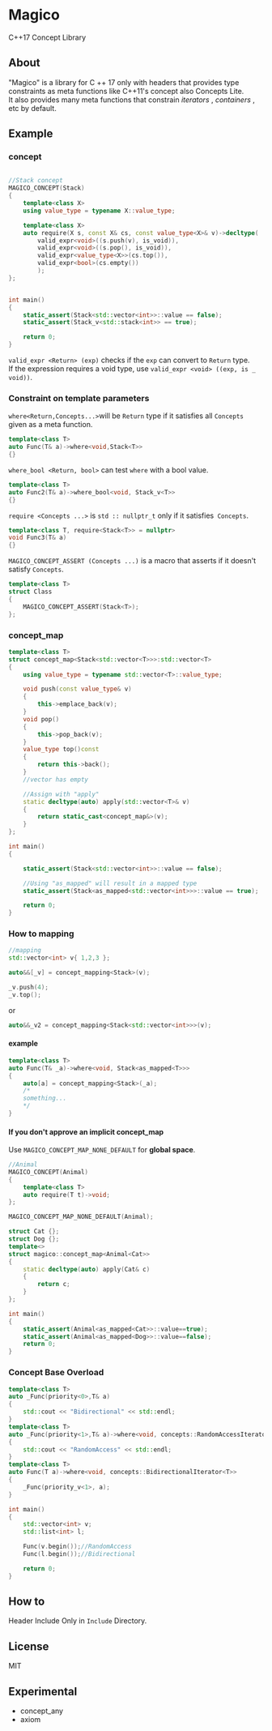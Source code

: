 ﻿# Magico
C++17 Concept Library
## About

"Magico" is a library for C ++ 17 only with headers that provides type constraints as meta functions like C++11's concept also Concepts Lite.    
It also provides many meta functions that constrain *iterators* , *containers* , etc by default.


## Example

### concept

```cpp

//Stack concept
MAGICO_CONCEPT(Stack)
{
	template<class X>
	using value_type = typename X::value_type;

	template<class X>
	auto require(X s, const X& cs, const value_type<X>& v)->decltype(
		valid_expr<void>((s.push(v), is_void)),
		valid_expr<void>((s.pop(), is_void)),
		valid_expr<value_type<X>>(cs.top()),
		valid_expr<bool>(cs.empty())
		);
};


int main()
{
	static_assert(Stack<std::vector<int>>::value == false);
	static_assert(Stack_v<std::stack<int>> == true);

	return 0;
}

```

`valid_expr <Return> (exp)` checks if the `exp` can convert to `Return` type.  
If the expression requires a void type, use `valid_expr <void> ((exp, is _ void))`.  

### Constraint on template parameters


`where<Return,Concepts...>`will be `Return` type if it satisfies all `Concepts` given as a meta function.    
```cpp
template<class T>
auto Func(T& a)->where<void,Stack<T>>
{}
```
`where_bool <Return, bool>` can test `where` with a bool value.  
```cpp
template<class T>
auto Func2(T& a)->where_bool<void, Stack_v<T>>
{}
```
`require <Concepts ...>` is  `std :: nullptr_t` only if it satisfies` Concepts`.

```cpp
template<class T, require<Stack<T>> = nullptr>
void Func3(T& a)
{}
```
`MAGICO_CONCEPT_ASSERT (Concepts ...)` is a macro that asserts if it doesn't satisfy `Concepts`.  
```cpp
template<class T>
struct Class
{
	MAGICO_CONCEPT_ASSERT(Stack<T>);
};

```

### concept_map

```cpp
template<class T>
struct concept_map<Stack<std::vector<T>>>:std::vector<T>
{
	using value_type = typename std::vector<T>::value_type;

	void push(const value_type& v)
	{
		this->emplace_back(v);
	}
	void pop()
	{
		this->pop_back(v);
	}
	value_type top()const
	{
		return this->back();
	}
	//vector has empty

	//Assign with "apply"
	static decltype(auto) apply(std::vector<T>& v)
	{
		return static_cast<concept_map&>(v);
	}
};

int main()
{

	static_assert(Stack<std::vector<int>>::value == false);

	//Using "as_mapped" will result in a mapped type
	static_assert(Stack<as_mapped<std::vector<int>>>::value == true);

	return 0;
}
```

### How to mapping

```cpp
//mapping
std::vector<int> v{ 1,2,3 };

auto&&[_v] = concept_mapping<Stack>(v);

_v.push(4);
_v.top();
```
or

```cpp
auto&&_v2 = concept_mapping<Stack<std::vector<int>>>(v);

```
#### example
```cpp
template<class T>
auto Func(T& _a)->where<void, Stack<as_mapped<T>>>
{
	auto[a] = concept_mapping<Stack>(_a);
	/*
	something...
	*/
}
```

#### If you don't approve an implicit concept_map

Use `MAGICO_CONCEPT_MAP_NONE_DEFAULT` for **global space**.
```cpp
//Animal
MAGICO_CONCEPT(Animal)
{
	template<class T>
	auto require(T t)->void;
};

MAGICO_CONCEPT_MAP_NONE_DEFAULT(Animal);

struct Cat {};
struct Dog {};
template<>
struct magico::concept_map<Animal<Cat>>
{
	static decltype(auto) apply(Cat& c)
	{
		return c;
	}
};

int main()
{
	static_assert(Animal<as_mapped<Cat>>::value==true);
	static_assert(Animal<as_mapped<Dog>>::value==false);
	return 0;
}

```
### Concept Base Overload
```cpp
template<class T>
auto _Func(priority<0>,T& a)
{
	std::cout << "Bidirectional" << std::endl;
}
template<class T>
auto _Func(priority<1>,T& a)->where<void, concepts::RandomAccessIterator<T>>
{
	std::cout << "RandomAccess" << std::endl;
}
template<class T>
auto Func(T a)->where<void, concepts::BidirectionalIterator<T>>
{
	_Func(priority_v<1>, a);
}

int main()
{
	std::vector<int> v;
	std::list<int> l;

	Func(v.begin());//RandomAccess
	Func(l.begin());//Bidirectional

	return 0;
}

```

## How to
Header Include Only in `Include` Directory.

## License
MIT

## Experimental

- concept_any
- axiom
